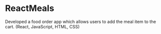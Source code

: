 # ReactMeals
Developed a food order app which allows users to add the meal item to the cart. (React, JavaScript, HTML, CSS)
